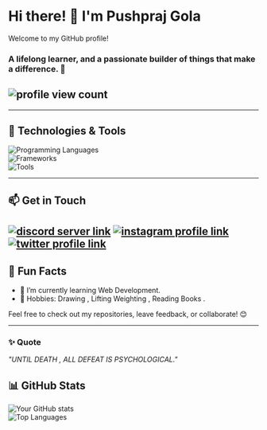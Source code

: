 
# Hi there! 👋 I'm Pushpraj Gola

Welcome to my GitHub profile!
### A lifelong learner, and a passionate builder of things that make a difference. 🚀
## ![profile view count](https://komarev.com/ghpvc/?username=PushprajGola)

---

## 🔧 Technologies & Tools
![Programming Languages](https://img.shields.io/badge/Languages-JavaScript%20|%20Python%20|%20Java-blue)  
![Frameworks](https://img.shields.io/badge/Frameworks-React%20|%20Django%20|%20Spring-green)  
![Tools](https://img.shields.io/badge/Tools-Docker%20|%20Git%20|%20VSCode-yellow)  

---

## 📫 Get in Touch  
[![discord server link](https://img.shields.io/badge/Discord-7289DA?style=for-the-badge&logo=discord&logoColor=white)](https://discord.gg/Kk2Ku8xa)
[![instagram profile link](https://img.shields.io/badge/Instagram-E4405F?style=for-the-badge&logo=instagram&logoColor=white)](https://www.instagram.com/pushp_rajgola)
[![twitter profile link](https://img.shields.io/badge/Twitter-1DA1F2?style=for-the-badge&logo=twitter&logoColor=white)](https://x.com/GolaPushpr82242)
---

## 🌱 Fun Facts  
- 🎯 I’m currently learning Web Development.  
- 🎨 Hobbies: Drawing , Lifting Weighting , Reading Books .  

Feel free to check out my repositories, leave feedback, or collaborate! 😊  

---

### ✨ Quote   
_"UNTIL DEATH , ALL DEFEAT IS PSYCHOLOGICAL."_  

## 📊 GitHub Stats  
![Your GitHub stats](https://github-readme-stats.vercel.app/api?username=yourusername&show_icons=true&theme=radical)  
![Top Languages](https://github-readme-stats.vercel.app/api/top-langs/?username=yourusername&layout=compact&theme=radical)





